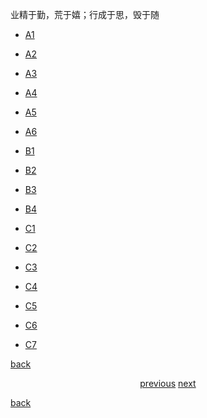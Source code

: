业精于勤，荒于嬉；行成于思，毁于随

- [A1](./A1.html)

- [A2](./A2.html)

- [A3](./A3.html)

- [A4](./A4.html)

- [A5](./A5.html)

- [A6](./A6.html)

- [B1](./B1.html)

- [B2](./B2.html)

- [B3](./B3.html)

- [B4](./B4.html)

- [C1](./C1.html)

- [C2](./C2.html)

- [C3](./3.html)

- [C4](./C4.html)

- [C5](./C5.html)

- [C6](./C6.html)

- [C7](./C7.html)

<p style="text-align:left"><a href="./my-page.html">back</a></p>

<p style="text-align:center"><a href="./my-page.html">previous</a>      <a href="./my-page.html">next</a></p>

[back](./my-page.html)



